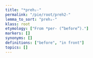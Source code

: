 ```yaml
---
title: "*preh₂-"
permalink: "/pie/root/preh2-"
lemma_to_sort: "preh₂-"
klass: root
etymology: ["From *per- (“before”)."]
markers: []
synonyms: []
definitions: ["before", "in front"]
topics: []
---
```


